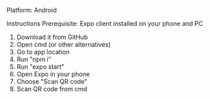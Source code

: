 Platform: Android

Instructions Prerequisite: Expo client installed on your phone and PC

1. Download it from GitHub
2. Open cmd (or other alternatives)
3. Go to app location
4. Run "npm i"
5. Run "expo start"
6. Open Expo in your phone
7. Choose "Scan QR code"
8. Scan QR code from cmd
